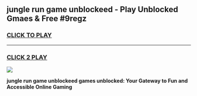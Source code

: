 
## jungle run game unblockeed - Play Unblocked Gmaes & Free #9regz
<h3>
<a href="https://news.freeplayer.one?title=jungle_run_game_unblockeed&ref=26F">CLICK TO PLAY</a></h3>
<hr>

<h3>
<a href="https://news.freeplayer.one?title=jungle_run_game_unblockeed&ref=26F">CLICK 2 PLAY</a>
  
</h3>

<a href="https://news.freeplayer.one?title=jungle_run_game_unblockeed&ref=26F/"><img src="https://clearcache.store/games.png"></a>


**jungle run game unblockeed games unblocked: Your Gateway to Fun and Accessible Online Gaming**
